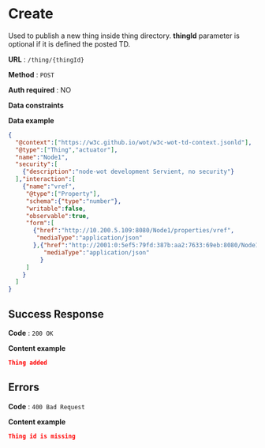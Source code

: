 # Create

Used to publish a new thing inside thing directory.
**thingId** parameter is optional if it is defined the posted TD. 

**URL** : `/thing/{thingId}`

**Method** : `POST`

**Auth required** : NO

**Data constraints**

**Data example**

```json
{
  "@context":["https://w3c.github.io/wot/w3c-wot-td-context.jsonld"],
  "@type":["Thing","actuator"],
  "name":"Node1",
  "security":[
    {"description":"node-wot development Servient, no security"}
  ],"interaction":[
    {"name":"vref",
     "@type":["Property"],
     "schema":{"type":"number"},
     "writable":false,
     "observable":true,
     "form":[
       {"href":"http://10.200.5.109:8080/Node1/properties/vref",
        "mediaType":"application/json"
       },{"href":"http://2001:0:5ef5:79fd:387b:aa2:7633:69eb:8080/Node1/properties/vref",
          "mediaType":"application/json"
         }
     ]
    }
  ]
}
```

## Success Response

**Code** : `200 OK`

**Content example**

```json
Thing added
```

## Errors

**Code** : `400 Bad Request`

**Content example**

```json
Thing id is missing
```